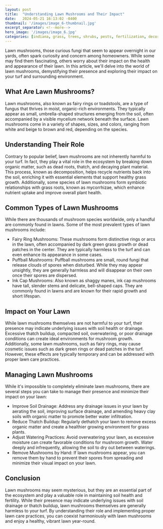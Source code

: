 ```yaml
---
layout: post
title:  "Understanding Lawn Mushrooms and Their Impact"
date:   2024-05-21 16:13:02 -0400
thumbnail: '/images/image_6-thumbnail.jpg'
excerpt_separator: <!--more-->
hero_image: '/images/image_6.jpg'
categories: [indiana, grass, trees, shrubs, pests, fertilization, decoration, curb appeal, garden, flowers, recreation]
---
```

Lawn mushrooms, those curious fungi that seem to appear overnight in our yards, often spark curiosity and concern among homeowners. <!--more-->While some may find them fascinating, others worry about their impact on the health and appearance of their lawn. In this article, we'll delve into the world of lawn mushrooms, demystifying their presence and exploring their impact on your turf and surrounding environment.

## What Are Lawn Mushrooms?
Lawn mushrooms, also known as fairy rings or toadstools, are a type of fungus that thrives in moist, organic-rich environments. They typically appear as small, umbrella-shaped structures emerging from the soil, often accompanied by a visible mycelium network beneath the surface. Lawn mushrooms come in a variety of shapes, sizes, and colors, ranging from white and beige to brown and red, depending on the species.

## Understanding Their Role
Contrary to popular belief, lawn mushrooms are not inherently harmful to your turf. In fact, they play a vital role in the ecosystem by breaking down organic matter, such as dead roots, thatch, and decaying plant material. This process, known as decomposition, helps recycle nutrients back into the soil, enriching it with essential elements that support healthy grass growth. Additionally, some species of lawn mushrooms form symbiotic relationships with grass roots, known as mycorrhizae, which enhance nutrient uptake and improve overall plant health.

## Common Types of Lawn Mushrooms
While there are thousands of mushroom species worldwide, only a handful are commonly found in lawns. Some of the most prevalent types of lawn mushrooms include:
* Fairy Ring Mushrooms: These mushrooms form distinctive rings or arcs in the lawn, often accompanied by dark green grass growth or dead patches in the center. They are typically harmless to the turf and can even enhance its appearance in some cases.
* Puffball Mushrooms: Puffball mushrooms are small, round fungi that release clouds of spores when disturbed. While they may appear unsightly, they are generally harmless and will disappear on their own once their spores are dispersed.
* Ink Cap Mushrooms: Also known as shaggy manes, ink cap mushrooms have tall, slender stems and delicate, bell-shaped caps. They are commonly found in lawns and are known for their rapid growth and short lifespan.

## Impact on Your Lawn
While lawn mushrooms themselves are not harmful to your turf, their presence may indicate underlying issues with soil health or drainage. Excessive thatch buildup, compacted soil, overwatering, or poor drainage conditions can create ideal environments for mushroom growth. Additionally, some lawn mushrooms, such as fairy rings, may cause cosmetic issues such as dark green rings or dead patches in the turf. However, these effects are typically temporary and can be addressed with proper lawn care practices.

## Managing Lawn Mushrooms
While it's impossible to completely eliminate lawn mushrooms, there are several steps you can take to manage their presence and minimize their impact on your lawn:
* Improve Soil Drainage: Address any drainage issues in your lawn by aerating the soil, improving surface drainage, and amending heavy clay soils with organic matter to promote better water infiltration.
* Reduce Thatch Buildup: Regularly dethatch your lawn to remove excess organic matter and create a healthier growing environment for grass plants.
* Adjust Watering Practices: Avoid overwatering your lawn, as excessive moisture can create favorable conditions for mushroom growth. Water deeply and infrequently, allowing the soil to dry out between waterings.
* Remove Mushrooms by Hand: If lawn mushrooms appear, you can remove them by hand to prevent their spores from spreading and minimize their visual impact on your lawn.

## Conclusion
Lawn mushrooms may seem mysterious, but they are an essential part of the ecosystem and play a valuable role in maintaining soil health and fertility. While their presence may indicate underlying issues with soil drainage or thatch buildup, lawn mushrooms themselves are generally harmless to your turf. By understanding their role and implementing proper lawn care practices, you can coexist harmoniously with lawn mushrooms and enjoy a healthy, vibrant lawn year-round.

